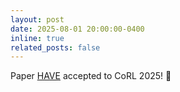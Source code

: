 ```yaml
---
layout: post
date: 2025-08-01 20:00:00-0400
inline: true
related_posts: false
---
```


Paper [HAVE](https://liy1shu.github.io/HAVE_CoRL25/) accepted to CoRL 2025! 🎉
